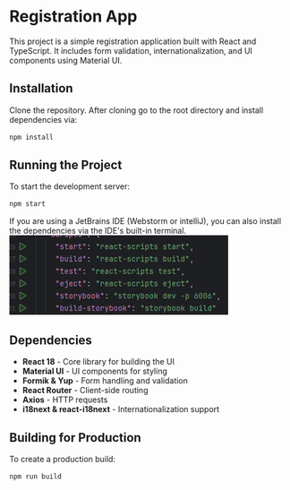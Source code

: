 # Registration App

This project is a simple registration application built with React and TypeScript. It includes form validation, internationalization, and UI components using Material UI.

## Installation

Clone the repository. After cloning go to the root directory and install dependencies via:

```sh
npm install
```

## Running the Project

To start the development server:

```sh
npm start
```

If you are using a JetBrains IDE (Webstorm or intelliJ), you can also install the dependencies via the IDE's built-in terminal.
![img_1.png](img_1.png)

## Dependencies

- **React 18** - Core library for building the UI
- **Material UI** - UI components for styling
- **Formik & Yup** - Form handling and validation
- **React Router** - Client-side routing
- **Axios** - HTTP requests
- **i18next & react-i18next** - Internationalization support

## Building for Production

To create a production build:

```sh
npm run build
```
